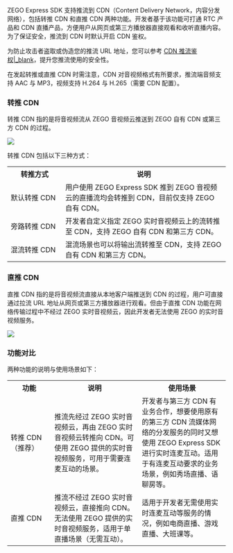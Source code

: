 ZEGO Express SDK 支持推流到 CDN（Content Delivery Network，内容分发网络），包括转推 CDN 和直推 CDN 两种功能。开发者基于该功能可打通 RTC 产品和 CDN 直播产品，方便用户从网页或第三方播放器直接观看和收听直播内容。为了保证安全，推流到 CDN 时默认开启 CDN 鉴权。

为防止攻击者盗取或伪造您的推流 URL 地址，您可以参考 [CDN 推流鉴权\|_blank](!CDN_StreamPublishing_Authentication)，提升您推流使用的安全性。

<div class = 'mk-warning'>

在发起转推或直推 CDN 时需注意，CDN 对音视频格式有所要求，推流端音频支持 AAC 与 MP3，视频支持 H.264 与 H.265（需要 CDN 配置）。
</div>

### 转推 CDN

转推 CDN 指的是将音视频流从 ZEGO 音视频云推送到 ZEGO 自有 CDN 或第三方 CDN 的过程。

![](/Pics/Common/ZegoExpressEngine/relay_cdn.png)  

转推 CDN 包括以下三种方式：
 
<table>
  <colgroup>
    <col width="25%">
    <col width="75%">
  </colgroup>
<tbody><tr>
<th>转推方式</th>
<th>说明</th>
</tr>
<tr>
<td>默认转推 CDN</td>
<td>用户使用 ZEGO Express SDK 推到 ZEGO 音视频云的直播流均会转推到 CDN，目前仅支持 ZEGO 自有 CDN。</td>
</tr>
<tr>
<td>旁路转推 CDN</td>
<td>开发者自定义指定 ZEGO 实时音视频云上的流转推至 CDN，支持 ZEGO 自有 CDN 和第三方 CDN。</td>
</tr>
<tr>
<td>混流转推 CDN</td>
<td>混流场景也可以将输出流转推至 CDN，支持 ZEGO 自有 CDN 和第三方 CDN。</td>
</tr>
</tbody></table>

### 直推 CDN

直推 CDN 指的是将音视频流直接从本地客户端推送到
CDN 的过程，用户可直接通过拉流 URL 地址从网页或第三方播放器进行观看。但由于直推 CDN 功能在网络传输过程中不经过 ZEGO 实时音视频云，因此开发者无法使用 ZEGO 的实时音视频服务。

![](https://storage.zego.im/sdk-doc/Pics/Android/streamByCdn/direct_to_cdn.png)

### 功能对比

两种功能的说明与使用场景如下：

<table>
  <colgroup>
    <col width="20%">
    <col width="40%">
  </colgroup>
<tbody><tr>
<th>功能</th>
<th>说明</th>
<th>使用场景</th>
</tr>
<tr>
<td>转推 CDN （推荐）</td>
<td>推流先经过 ZEGO 实时音视频云，再由 ZEGO 实时音视频云转推向 CDN。可使用 ZEGO 提供的实时音视频服务，可用于需要连麦互动的场景。</td>
<td>开发者与第三方 CDN 有业务合作，想要使用原有的第三方 CDN 流媒体网络的分发服务的同时又想使用 ZEGO Express SDK 进行实时连麦互动。适用于有连麦互动要求的业务场景，例如秀场直播、语聊房等。</td>
</tr>
<tr>
<td>直推 CDN</td>
<td>推流不经过 ZEGO 实时音视频云，直接推向 CDN。无法使用 ZEGO 提供的实时音视频服务，适用于单直播场景（无需互动）。</td>
<td>适用于开发者无需使用实时连麦互动等服务的情况，例如电商直播、游戏直播、大班课等。</td>
</tr>
</tbody></table>


































